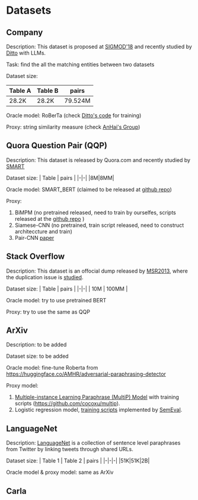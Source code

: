 # Datasets

## Company

Description: This dataset is proposed at [SIGMOD'18](https://dl.acm.org/doi/10.1145/3183713.3196926) and recently studied by [Ditto](https://arxiv.org/abs/2004.00584) with LLMs.

Task: find the all the matching entities between two datasets

Dataset size:

| Table A | Table B | pairs |
|-|-|-|
|28.2K|28.2K|79.524M|

Oracle model: RoBerTa (check [Ditto's code](https://github.com/megagonlabs/ditto) for training)

Proxy: string similarity measure (check [AnHai's Group](https://sites.google.com/site/anhaidgroup/current-projects/magellan/py_stringmatching?authuser=0))

## Quora Question Pair (QQP)

Description: This dataset is released by Quora.com and recently studied by [SMART](https://aclanthology.org/2020.acl-main.197/)

Dataset size:
| Table | pairs |
|-|-|
|8M|8MM|

Oracle model: SMART_BERT (claimed to be released at [github repo](https://github.com/namisan/mt-dnn))

Proxy:
1. BiMPM (no pretrained released, need to train by ourselfes, scripts released at the [github repo](https://github.com/zhiguowang/BiMPM) )
2. Siamese-CNN (no pretrained, train script released, need to construct architeccture and train)
3. Pair-CNN [paper](https://dl-acm-org.proxy2.library.illinois.edu/doi/abs/10.1145/2766462.2767738)

## Stack Overflow

Description: This dataset is an offocial dump released by [MSR2013](http://2013.msrconf.org/challenge.php#challenge_data), where the duplication issue is [studied](https://link.springer.com/article/10.1007/s11390-015-1576-4).

Dataset size:
| Table | pairs |
|-|-|
| 10M | 100MM |

Oracle model: try to use pretrained BERT

Proxy: try to use the same as QQP

## ArXiv

Description: to be added

Dataset size: to be added

Oracle model: fine-tune Roberta from https://huggingface.co/AMHR/adversarial-paraphrasing-detector

Proxy model:
1. [Multiple-instance Learning Paraphrase (MultiP) Model](https://aclanthology.org/Q14-1034/) with training scripts (https://github.com/cocoxu/multip).
2. Logistic regression model, [training scripts](https://github.com/cocoxu/SemEval-PIT2015) implemented by [SemEval](https://aclanthology.org/S15-2001/).

## LanguageNet

Description: [LanguageNet](https://languagenet.github.io/) is a collection of sentence level paraphrases from Twitter by linking tweets through shared URLs.

Dataset size:
| Table 1 | Table 2 | pairs |
|-|-|-|
|51K|51K|2B|

Oracle model & proxy model: same as ArXiv

## Carla
